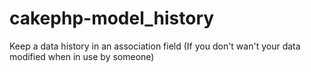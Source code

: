 # cakephp-model_history
Keep a data history in an association field (If you don't wan't your data modified when in use by someone)
